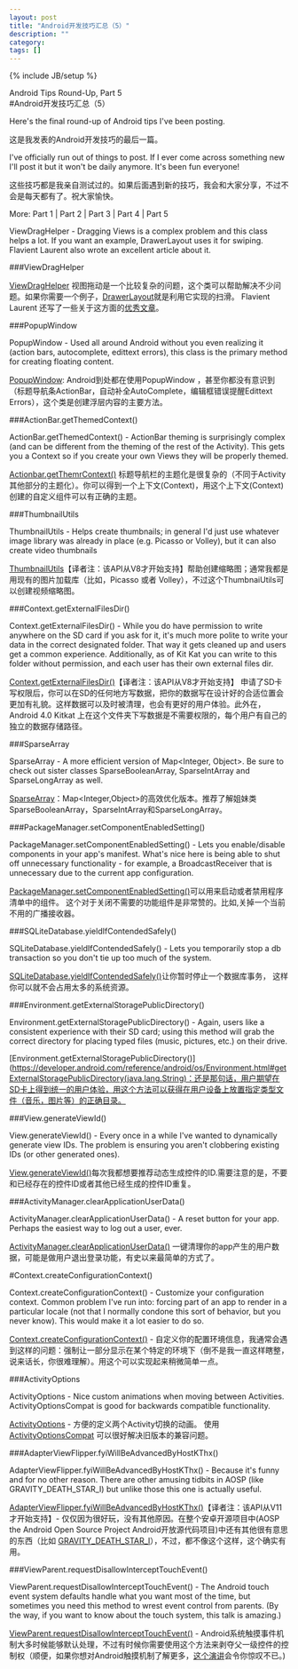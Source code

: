 ```yaml
---
layout: post
title: "Android开发技巧汇总（5）"
description: ""
category: 
tags: []
---
```

{% include JB/setup %}


Android Tips Round-Up, Part 5  
#Android开发技巧汇总（5）

Here's the final round-up of Android tips I've been posting.

这是我发表的Android开发技巧的最后一篇。

I've officially run out of things to post. If I ever come across something new I'll post it but it won't be daily anymore. It's been fun everyone!

这些技巧都是我亲自测试过的。如果后面遇到新的技巧，我会和大家分享，不过不会是每天都有了。祝大家愉快。

More: Part 1 | Part 2 | Part 3 | Part 4 | Part 5

ViewDragHelper - Dragging Views is a complex problem and this class helps a lot. If you want an example, DrawerLayout uses it for swiping. Flavient Laurent also wrote an excellent article about it.

###ViewDragHelper

[ViewDragHelper](https://developer.android.com/reference/android/support/v4/widget/ViewDragHelper.html)  视图拖动是一个比较复杂的问题，这个类可以帮助解决不少问题。如果你需要一个例子，[DrawerLayout](https://developer.android.com/reference/android/support/v4/widget/DrawerLayout.html)就是利用它实现的扫滑。 Flavient Laurent 还写了一些关于这方面的[优秀文章](http://flavienlaurent.com/blog/2013/08/28/each-navigation-drawer-hides-a-viewdraghelper/)。

###PopupWindow

PopupWindow - Used all around Android without you even realizing it (action bars, autocomplete, edittext errors), this class is the primary method for creating floating content.

[PopupWindow](https://developer.android.com/reference/android/widget/PopupWindow.html): Android到处都在使用PopupWindow ，甚至你都没有意识到（标题导航条ActionBar，自动补全AutoComplete，编辑框错误提醒Edittext Errors），这个类是创建浮层内容的主要方法。

###ActionBar.getThemedContext()

ActionBar.getThemedContext() - ActionBar theming is surprisingly complex (and can be different from the theming of the rest of the Activity). This gets you a Context so if you create your own Views they will be properly themed.

[Actionbar.getThemrContext()](https://developer.android.com/reference/android/app/ActionBar.html#getThemedContext()) 标题导航栏的主题化是很复杂的（不同于Activity其他部分的主题化）。你可以得到一个上下文(Context)，用这个上下文(Context)创建的自定义组件可以有正确的主题。

###ThumbnailUtils

ThumbnailUtils - Helps create thumbnails; in general I'd just use whatever image library was already in place (e.g. Picasso or Volley), but it can also create video thumbnails

[ThumbnailUtils](https://developer.android.com/reference/android/media/ThumbnailUtils.html)【译者注：该API从V8才开始支持】帮助创建缩略图；通常我都是用现有的图片加载库（比如，Picasso 或者 Volley），不过这个ThumbnaiUtils可以创建视频缩略图。

###Context.getExternalFilesDir() 

Context.getExternalFilesDir() - While you do have permission to write anywhere on the SD card if you ask for it, it's much more polite to write your data in the correct designated folder. That way it gets cleaned up and users get a common experience. Additionally, as of Kit Kat you can write to this folder without permission, and each user has their own external files dir.

[Context.getExternalFilesDir()](https://developer.android.com/reference/android/content/Context.html#getExternalFilesDir(java.lang.String))【译者注：该API从V8才开始支持】 申请了SD卡写权限后，你可以在SD的任何地方写数据，把你的数据写在设计好的合适位置会更加有礼貌。这样数据可以及时被清理，也会有更好的用户体验。此外在，Android 4.0 Kitkat 上在这个文件夹下写数据是不需要权限的，每个用户有自己的独立的数据存储路径。

###SparseArray

SparseArray - A more efficient version of Map<Integer, Object>. Be sure to check out sister classes SparseBooleanArray, SparseIntArray and SparseLongArray as well.

[SparseArray](https://developer.android.com/reference/android/util/SparseArray.html)：Map<Integer,Object>的高效优化版本。推荐了解姐妹类SparseBooleanArray，SparseIntArray和SparseLongArray。

###PackageManager.setComponentEnabledSetting()

PackageManager.setComponentEnabledSetting() - Lets you enable/disable components in your app's manifest. What's nice here is being able to shut off unnecessary functionality - for example, a BroadcastReceiver that is unnecessary due to the current app configuration.

[PackageManager.setComponentEnabledSetting()](https://developer.android.com/reference/android/content/pm/PackageManager.html#setComponentEnabledSetting(android.content.ComponentName,%20int,%20int))可以用来启动或者禁用程序清单中的组件。 这个对于关闭不需要的功能组件是非常赞的。比如,关掉一个当前不用的广播接收器。

###SQLiteDatabase.yieldIfContendedSafely()

SQLiteDatabase.yieldIfContendedSafely() - Lets you temporarily stop a db transaction so you don't tie up too much of the system.

[SQLiteDatabase.yieldIfContendedSafely()](https://developer.android.com/reference/android/database/sqlite/SQLiteDatabase.html#yieldIfContendedSafely())让你暂时停止一个数据库事务， 这样你可以就不会占用太多的系统资源。

###Environment.getExternalStoragePublicDirectory()

Environment.getExternalStoragePublicDirectory() - Again, users like a consistent experience with their SD card; using this method will grab the correct directory for placing typed files (music, pictures, etc.) on their drive.

[Environment.getExternalStoragePublicDirectory()](https://developer.android.com/reference/android/os/Environment.html#getExternalStoragePublicDirectory(java.lang.String)：还是那句话，用户期望在SD卡上得到统一的用户体验，用这个方法可以获得在用户设备上放置指定类型文件（音乐，图片等）的正确目录。

###View.generateViewId()

View.generateViewId() - Every once in a while I've wanted to dynamically generate view IDs. The problem is ensuring you aren't clobbering existing IDs (or other generated ones).

[View.generateViewId()](https://developer.android.com/reference/android/view/View.html#generateViewId())每次我都想要推荐动态生成控件的ID.需要注意的是，不要和已经存在的控件ID或者其他已经生成的控件ID重复。

###ActivityManager.clearApplicationUserData()

ActivityManager.clearApplicationUserData() - A reset button for your app. Perhaps the easiest way to log out a user, ever.

[ActivityManager.clearApplicationUserData()](https://developer.android.com/reference/android/app/ActivityManager.html#clearApplicationUserData()) 一键清理你的app产生的用户数据，可能是做用户退出登录功能，有史以来最简单的方式了。

#Context.createConfigurationContext()

Context.createConfigurationContext() - Customize your configuration context. Common problem I've run into: forcing part of an app to render in a particular locale (not that I normally condone this sort of behavior, but you never know). This would make it a lot easier to do so.

[Context.createConfigurationContext()](http://developer.android.com/reference/android/content/Context.html#createConfigurationContext(android.content.res.Configuration)) - 自定义你的配置环境信息，我通常会遇到这样的问题：强制让一部分显示在某个特定的环境下（倒不是我一直这样瞎整，说来话长，你很难理解）。用这个可以实现起来稍微简单一点。

###ActivityOptions

ActivityOptions - Nice custom animations when moving between Activities. ActivityOptionsCompat is good for backwards compatible functionality.

[ActivityOptions](http://developer.android.com/reference/android/app/ActivityOptions.html) - 方便的定义两个Activity切换的动画。 使用[ActivityOptionsCompat](http://developer.android.com/reference/android/support/v4/app/ActivityOptionsCompat.html) 可以很好解决旧版本的兼容问题。

###AdapterViewFlipper.fyiWillBeAdvancedByHostKThx()

AdapterViewFlipper.fyiWillBeAdvancedByHostKThx() - Because it's funny and for no other reason. There are other amusing tidbits in AOSP (like GRAVITY_DEATH_STAR_I) but unlike those this one is actually useful.

[AdapterViewFlipper.fyiWillBeAdvancedByHostKThx()](http://developer.android.com/reference/android/widget/AdapterViewFlipper.html#fyiWillBeAdvancedByHostKThx%28%29)【译者注：该API从V11才开始支持】- 仅仅因为很好玩，没有其他原因。在整个安卓开源项目中(AOSP the Android Open Source Project Android开放源代码项目)中还有其他很有意思的东西（比如 [GRAVITY_DEATH_STAR_I](http://developer.android.com/reference/android/hardware/SensorManager.html#GRAVITY_DEATH_STAR_I)），不过，都不像这个这样，这个确实有用。

###ViewParent.requestDisallowInterceptTouchEvent()

ViewParent.requestDisallowInterceptTouchEvent() - The Android touch event system defaults handle what you want most of the time, but sometimes you need this method to wrest event control from parents. (By the way, if you want to know about the touch system, this talk is amazing.)

[ViewParent.requestDisallowInterceptTouchEvent()](http://developer.android.com/reference/android/view/ViewParent.html#requestDisallowInterceptTouchEvent%28boolean%29) - Android系统触摸事件机制大多时候能够默认处理，不过有时候你需要使用这个方法来剥夺父一级控件的控制权（顺便，如果你想对Android触摸机制了解更多，[这个演讲](https://www.youtube.com/watch?v=EZAoJU-nUyI)会令你惊叹不已。) 

